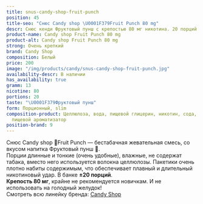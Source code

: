 ```yaml
---
title: snus-candy-shop-fruit-punch
position: 45
title-seo: "Снюс Candy shop \U0001F379Fruit Punch 80 mg"
descr: Снюс кенди Фруктовый пунш с крепостью 80 мг никотина. 20 порций белого цвета.
product-name: Candy shop Fruit Punch 80 mg
product-alt: Candy shop Fruit Punch 80 mg
strong: Очень крепкий
brand: Candy Shop
composition: Белый
price: 200
image: "/img/products/candy/snus-candy-shop-fruit-punch.jpg"
availability-descr: В наличии
has_availability: true
gramm: 13
nicotine: 80
portions: 20
taste: "\U0001F379Фруктовый пунш"
form: Порционный, slim
composition-product: Целлюлоза, вода, пищевой глицерин, никотин, сода, карбонат натрия,
  пищевой ароматизатор
position-brand: 9
---
```


Снюс Candy shop 🍹Fruit Punch — бестабачная жевательная смесь, со вкусом напитка Фруктовый пунш 🍹.<br>
Порции длинные и тонкие (очень удобные),  влажные, не содержат табака, вместо него используется волокна целлюлозы. Пакетики очень плотно набиты содержимым, что обеспечивает плавный и длительный никотиновый удар. В банке **±20 порций**.<br>
**Крепость 80 мг**, крайне не рекомендуется новичкам. И не использовать на голодный желудок!<br>
Смотреть всю линейку бренда: <a href="/candy-shop-snus">Candy Shop</a>